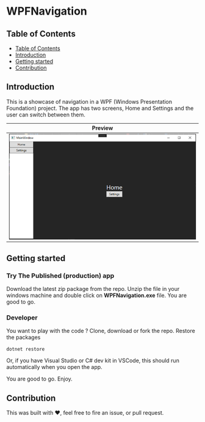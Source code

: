 ﻿# WPFNavigation

## Table of Contents
- [Table of Contents](#table_of_contents)
- [Introduction](#introduction)
- [Getting started](#getting_started)
- [Contribution](#contribution)


## Introduction

This is a showcase of navigation in a WPF (Windows Presentation Foundation) project.
The app has two screens, Home and Settings and the user can switch between them.

| Preview |
|---------|
| ![preview](/Docs/MainWindow.PNG) |

## Getting started
### Try The Published (production) app
Download the latest zip package from the repo. Unzip the file in your windows 
machine and double click on **WPFNavigation.exe** file. You are good to go.

### Developer
You want to play with the code ? Clone, download or fork the repo.
Restore the packages
```console
dotnet restore
```

Or, if you have Visual Studio or C# dev kit in VSCode, this should run automatically
when you open the app.

You are good to go. Enjoy.

## Contribution

This was built with ❤, feel free to fire an issue, or pull request.
